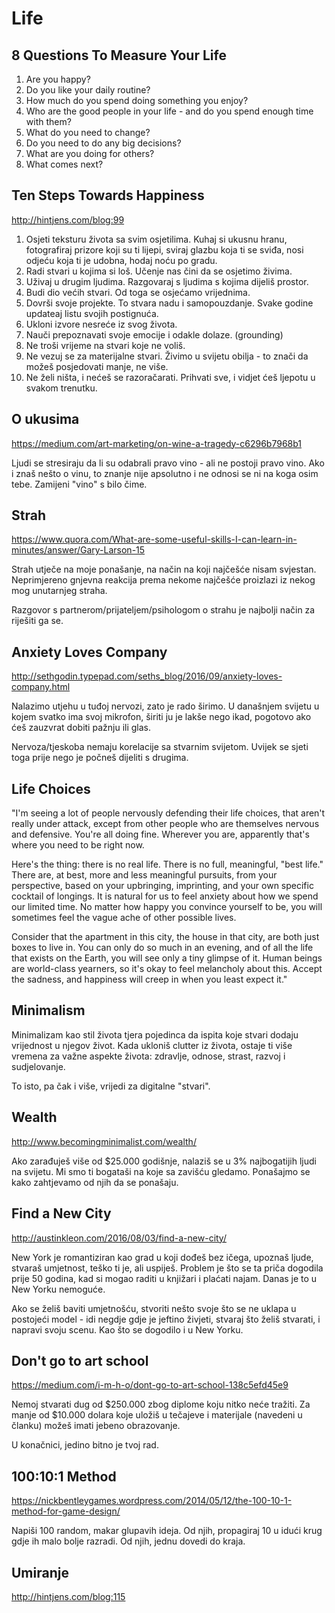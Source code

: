 # Life

## 8 Questions To Measure Your Life

1. Are you happy?
2. Do you like your daily routine?
3. How much do you spend doing something you enjoy?
4. Who are the good people in your life - and do you spend enough time with them?
5. What do you need to change?
6. Do you need to do any big decisions?
7. What are you doing for others?
8. What comes next?

## Ten Steps Towards Happiness

http://hintjens.com/blog:99

1. Osjeti teksturu života sa svim osjetilima. Kuhaj si ukusnu hranu, fotografiraj prizore koji su ti lijepi, sviraj glazbu koja ti se sviđa, nosi odjeću koja ti je udobna, hodaj noću po gradu.
2. Radi stvari u kojima si loš. Učenje nas čini da se osjetimo živima.
3. Uživaj u drugim ljudima. Razgovaraj s ljudima s kojima dijeliš prostor.
4. Budi dio većih stvari. Od toga se osjećamo vrijednima.
5. Dovrši svoje projekte. To stvara nadu i samopouzdanje. Svake godine updateaj listu svojih postignuća.
6. Ukloni izvore nesreće iz svog života.
7. Nauči prepoznavati svoje emocije i odakle dolaze. (grounding)
8. Ne troši vrijeme na stvari koje ne voliš.
9. Ne vezuj se za materijalne stvari. Živimo u svijetu obilja - to znači da možeš posjedovati manje, ne više.
10. Ne želi ništa, i nećeš se razoračarati. Prihvati sve, i vidjet ćeš ljepotu u svakom trenutku.

## O ukusima

https://medium.com/art-marketing/on-wine-a-tragedy-c6296b7968b1

Ljudi se stresiraju da li su odabrali pravo vino - ali ne postoji pravo vino. Ako i znaš nešto o vinu, to znanje nije apsolutno i ne odnosi se ni na koga osim tebe. Zamijeni "vino" s bilo čime.

## Strah

https://www.quora.com/What-are-some-useful-skills-I-can-learn-in-minutes/answer/Gary-Larson-15

Strah utječe na moje ponašanje, na način na koji najčešće nisam svjestan.
Neprimjereno gnjevna reakcija prema nekome najčešće proizlazi iz nekog mog unutarnjeg straha.

Razgovor s partnerom/prijateljem/psihologom o strahu je najbolji način za riješiti ga se.

## Anxiety Loves Company

http://sethgodin.typepad.com/seths_blog/2016/09/anxiety-loves-company.html

Nalazimo utjehu u tuđoj nervozi, zato je rado širimo. U današnjem svijetu u kojem svatko ima svoj mikrofon, širiti ju je lakše nego ikad, pogotovo ako ćeš zauzvrat dobiti pažnju ili glas.

Nervoza/tjeskoba nemaju korelacije sa stvarnim svijetom. Uvijek se sjeti toga prije nego je počneš dijeliti s drugima.

## Life Choices

"I'm seeing a lot of people nervously defending their life choices, that aren't really under attack, except from other people who are themselves nervous and defensive. You're all doing fine. Wherever you are, apparently that's where you need to be right now.

Here's the thing: there is no real life. There is no full, meaningful, "best life." There are, at best, more and less meaningful pursuits, from your perspective, based on your upbringing, imprinting, and your own specific cocktail of longings. It is natural for us to feel anxiety about how we spend our limited time. No matter how happy you convince yourself to be, you will sometimes feel the vague ache of other possible lives.

Consider that the apartment in this city, the house in that city, are both just boxes to live in. You can only do so much in an evening, and of all the life that exists on the Earth, you will see only a tiny glimpse of it. Human beings are world-class yearners, so it's okay to feel melancholy about this. Accept the sadness, and happiness will creep in when you least expect it."

## Minimalism

Minimalizam kao stil života tjera pojedinca da ispita koje stvari dodaju vrijednost u njegov život. Kada ukloniš clutter iz života, ostaje ti više vremena za važne aspekte života: zdravlje, odnose, strast, razvoj i sudjelovanje.

To isto, pa čak i više, vrijedi za digitalne "stvari".

## Wealth

http://www.becomingminimalist.com/wealth/

Ako zarađuješ više od $25.000 godišnje, nalaziš se u 3% najbogatijih ljudi na svijetu. Mi smo ti bogataši na koje sa zavišću gledamo. Ponašajmo se kako zahtjevamo od njih da se ponašaju.

## Find a New City

http://austinkleon.com/2016/08/03/find-a-new-city/

New York je romantiziran kao grad u koji dođeš bez ičega, upoznaš ljude, stvaraš umjetnost, teško ti je, ali uspiješ. Problem je što se ta priča dogodila prije 50 godina, kad si mogao raditi u knjižari i plaćati najam. Danas je to u New Yorku nemoguće.

Ako se želiš baviti umjetnošću, stvoriti nešto svoje što se ne uklapa u postojeći model - idi negdje gdje je jeftino živjeti, stvaraj što želiš stvarati, i napravi svoju scenu. Kao što se dogodilo i u New Yorku.

## Don't go to art school

https://medium.com/i-m-h-o/dont-go-to-art-school-138c5efd45e9

Nemoj stvarati dug od $250.000 zbog diplome koju nitko neće tražiti. Za manje od $10.000 dolara koje uložiš u tečajeve i materijale (navedeni u članku) možeš imati jebeno obrazovanje.

U konačnici, jedino bitno je tvoj rad.

## 100:10:1 Method

https://nickbentleygames.wordpress.com/2014/05/12/the-100-10-1-method-for-game-design/

Napiši 100 random, makar glupavih ideja. Od njih, propagiraj 10 u idući krug gdje ih malo bolje razradi. Od njih, jednu dovedi do kraja.

## Umiranje

http://hintjens.com/blog:115
